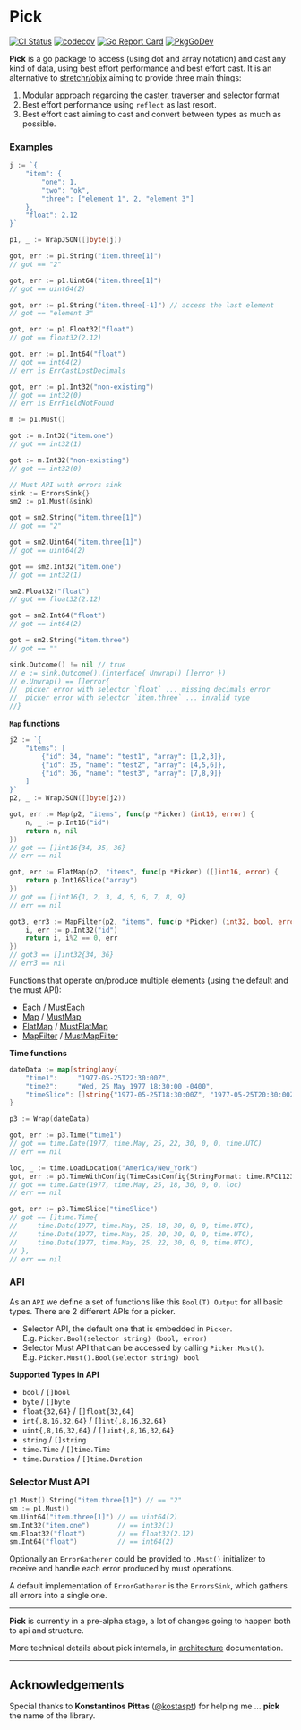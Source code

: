 # Pick
[![CI Status](https://github.com/moukoublen/pick/actions/workflows/ci.yml/badge.svg?branch=main)](https://github.com/moukoublen/pick/actions/workflows/ci.yml)
[![codecov](https://codecov.io/gh/moukoublen/pick/graph/badge.svg?token=6X9MMYZJZ8)](https://codecov.io/gh/moukoublen/pick)
[![Go Report Card](https://goreportcard.com/badge/github.com/moukoublen/pick)](https://goreportcard.com/report/github.com/moukoublen/pick)
[![PkgGoDev](https://pkg.go.dev/badge/github.com/moukoublen/pick)](https://pkg.go.dev/github.com/moukoublen/pick)

**Pick** is a go package to access (using dot and array notation) and cast any kind of data, using best effort performance and best effort cast. It is an alternative to [stretchr/objx](https://github.com/stretchr/objx) aiming to provide three main things:

1. Modular approach regarding the caster, traverser and selector format
2. Best effort performance using `reflect` as last resort.
3. Best effort cast aiming to cast and convert between types as much as possible.

### Examples
```go
j := `{
    "item": {
        "one": 1,
        "two": "ok",
        "three": ["element 1", 2, "element 3"]
    },
    "float": 2.12
}`

p1, _ := WrapJSON([]byte(j))

got, err := p1.String("item.three[1]")
// got == "2"

got, err := p1.Uint64("item.three[1]")
// got == uint64(2)

got, err := p1.String("item.three[-1]") // access the last element
// got == "element 3"

got, err := p1.Float32("float")
// got == float32(2.12)

got, err := p1.Int64("float")
// got == int64(2)
// err is ErrCastLostDecimals

got, err := p1.Int32("non-existing")
// got == int32(0)
// err is ErrFieldNotFound

m := p1.Must()

got := m.Int32("item.one")
// got == int32(1)

got := m.Int32("non-existing")
// got == int32(0)

// Must API with errors sink
sink := ErrorsSink{}
sm2 := p1.Must(&sink)

got = sm2.String("item.three[1]")
// got == "2"

got = sm2.Uint64("item.three[1]")
// got == uint64(2)

got == sm2.Int32("item.one")
// got == int32(1)

sm2.Float32("float")
// got == float32(2.12)

got = sm2.Int64("float")
// got == int64(2)

got = sm2.String("item.three")
// got == ""

sink.Outcome() != nil // true
// e := sink.Outcome().(interface{ Unwrap() []error })
// e.Unwrap() == []error{
//  picker error with selector `float` ... missing decimals error
//  picker error with selector `item.three` ... invalid type
//}
```

**`Map` functions**
```go
j2 := `{
    "items": [
        {"id": 34, "name": "test1", "array": [1,2,3]},
        {"id": 35, "name": "test2", "array": [4,5,6]},
        {"id": 36, "name": "test3", "array": [7,8,9]}
    ]
}`
p2, _ := WrapJSON([]byte(j2))

got, err := Map(p2, "items", func(p *Picker) (int16, error) {
    n, _ := p.Int16("id")
    return n, nil
})
// got == []int16{34, 35, 36}
// err == nil

got, err := FlatMap(p2, "items", func(p *Picker) ([]int16, error) {
    return p.Int16Slice("array")
})
// got == []int16{1, 2, 3, 4, 5, 6, 7, 8, 9}
// err == nil

got3, err3 := MapFilter(p2, "items", func(p *Picker) (int32, bool, error) {
    i, err := p.Int32("id")
    return i, i%2 == 0, err
})
// got3 == []int32{34, 36}
// err3 == nil
```

Functions that operate on/produce multiple elements (using the default and the must API):
  * [Each](root.go#L13) / [MustEach](root.go#L92)
  * [Map](root.go#L28) / [MustMap](root.go#L126)
  * [FlatMap](root.go#L58) / [MustFlatMap](root.go#L158)
  * [MapFilter](root.go#L43) / [MustMapFilter](root.go#134)


**Time functions**
```go
dateData := map[string]any{
    "time1":     "1977-05-25T22:30:00Z",
    "time2":     "Wed, 25 May 1977 18:30:00 -0400",
    "timeSlice": []string{"1977-05-25T18:30:00Z", "1977-05-25T20:30:00Z", "1977-05-25T22:30:00Z"},
}

p3 := Wrap(dateData)

got, err := p3.Time("time1")
// got == time.Date(1977, time.May, 25, 22, 30, 0, 0, time.UTC)
// err == nil

loc, _ := time.LoadLocation("America/New_York")
got, err := p3.TimeWithConfig(TimeCastConfig{StringFormat: time.RFC1123Z}, "time2")
// got == time.Date(1977, time.May, 25, 18, 30, 0, 0, loc)
// err == nil

got, err := p3.TimeSlice("timeSlice")
// got == []time.Time{
//     time.Date(1977, time.May, 25, 18, 30, 0, 0, time.UTC),
//     time.Date(1977, time.May, 25, 20, 30, 0, 0, time.UTC),
//     time.Date(1977, time.May, 25, 22, 30, 0, 0, time.UTC),
// },
// err == nil
```


### API
As an `API` we define a set of functions like this `Bool(T) Output` for all basic types. There are 2 different APIs for a picker.

  * Selector API, the default one that is embedded in `Picker`. <br>E.g. `Picker.Bool(selector string) (bool, error)`
  * Selector Must API that can be accessed by calling `Picker.Must()`. <br>E.g. `Picker.Must().Bool(selector string) bool`

**Supported Types in API**
  * `bool` / `[]bool`
  * `byte` / `[]byte`
  * `float{32,64}` / `[]float{32,64}`
  * `int{,8,16,32,64}` / `[]int{,8,16,32,64}`
  * `uint{,8,16,32,64}` / `[]uint{,8,16,32,64}`
  * `string` / `[]string`
  * `time.Time` / `[]time.Time`
  * `time.Duration` / `[]time.Duration`

### Selector Must API
```go
p1.Must().String("item.three[1]") // == "2"
sm := p1.Must()
sm.Uint64("item.three[1]") // == uint64(2)
sm.Int32("item.one")       // == int32(1)
sm.Float32("float")        // == float32(2.12)
sm.Int64("float")          // == int64(2)
```

Optionally an `ErrorGatherer` could be provided to `.Mast()` initializer to receive and handle each error produced by must operations.

A default implementation of `ErrorGatherer` is the `ErrorsSink`, which gathers all errors into a single one.

___
**Pick** is currently in a pre-alpha stage, a lot of changes going to happen both to api and structure.


More technical details about pick internals, in [architecture](doc/architecture.md) documentation.

___
## Acknowledgements
Special thanks to **Konstantinos Pittas** ([@kostaspt](https://github.com/kostaspt)) for helping me ... **pick** the name of the library.
